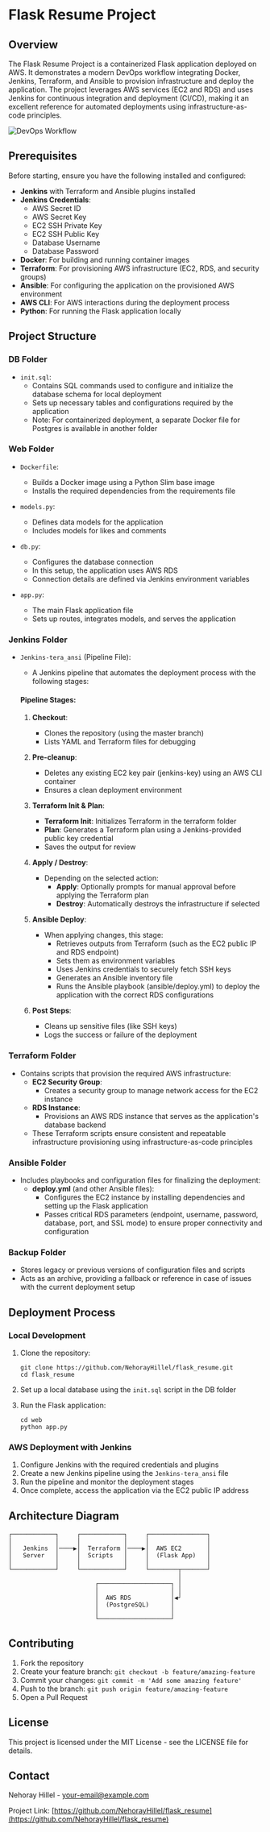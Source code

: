 # Flask Resume Project

## Overview

The Flask Resume Project is a containerized Flask application deployed on AWS. It demonstrates a modern DevOps workflow integrating Docker, Jenkins, Terraform, and Ansible to provision infrastructure and deploy the application. The project leverages AWS services (EC2 and RDS) and uses Jenkins for continuous integration and deployment (CI/CD), making it an excellent reference for automated deployments using infrastructure-as-code principles.

![DevOps Workflow](https://via.placeholder.com/800x400.png?text=DevOps+Workflow+Diagram)

## Prerequisites

Before starting, ensure you have the following installed and configured:

- **Jenkins** with Terraform and Ansible plugins installed
- **Jenkins Credentials**:
  - AWS Secret ID
  - AWS Secret Key
  - EC2 SSH Private Key
  - EC2 SSH Public Key
  - Database Username
  - Database Password
- **Docker**: For building and running container images
- **Terraform**: For provisioning AWS infrastructure (EC2, RDS, and security groups)
- **Ansible**: For configuring the application on the provisioned AWS environment
- **AWS CLI**: For AWS interactions during the deployment process
- **Python**: For running the Flask application locally

## Project Structure

### DB Folder
- `init.sql`: 
  - Contains SQL commands used to configure and initialize the database schema for local deployment
  - Sets up necessary tables and configurations required by the application
  - Note: For containerized deployment, a separate Docker file for Postgres is available in another folder

### Web Folder
- `Dockerfile`:
  - Builds a Docker image using a Python Slim base image
  - Installs the required dependencies from the requirements file
  
- `models.py`:
  - Defines data models for the application
  - Includes models for likes and comments
  
- `db.py`:
  - Configures the database connection
  - In this setup, the application uses AWS RDS
  - Connection details are defined via Jenkins environment variables
  
- `app.py`:
  - The main Flask application file
  - Sets up routes, integrates models, and serves the application

### Jenkins Folder
- `Jenkins-tera_ansi` (Pipeline File):
  - A Jenkins pipeline that automates the deployment process with the following stages:

  #### Pipeline Stages:
  1. **Checkout**:
     - Clones the repository (using the master branch)
     - Lists YAML and Terraform files for debugging

  2. **Pre-cleanup**:
     - Deletes any existing EC2 key pair (jenkins-key) using an AWS CLI container
     - Ensures a clean deployment environment

  3. **Terraform Init & Plan**:
     - **Terraform Init**: Initializes Terraform in the terraform folder
     - **Plan**: Generates a Terraform plan using a Jenkins-provided public key credential
     - Saves the output for review

  4. **Apply / Destroy**:
     - Depending on the selected action:
       - **Apply**: Optionally prompts for manual approval before applying the Terraform plan
       - **Destroy**: Automatically destroys the infrastructure if selected

  5. **Ansible Deploy**:
     - When applying changes, this stage:
       - Retrieves outputs from Terraform (such as the EC2 public IP and RDS endpoint)
       - Sets them as environment variables
       - Uses Jenkins credentials to securely fetch SSH keys
       - Generates an Ansible inventory file
       - Runs the Ansible playbook (ansible/deploy.yml) to deploy the application with the correct RDS configurations

  6. **Post Steps**:
     - Cleans up sensitive files (like SSH keys)
     - Logs the success or failure of the deployment

### Terraform Folder
- Contains scripts that provision the required AWS infrastructure:
  - **EC2 Security Group**:
    - Creates a security group to manage network access for the EC2 instance
  - **RDS Instance**:
    - Provisions an AWS RDS instance that serves as the application's database backend
  - These Terraform scripts ensure consistent and repeatable infrastructure provisioning using infrastructure-as-code principles

### Ansible Folder
- Includes playbooks and configuration files for finalizing the deployment:
  - **deploy.yml** (and other Ansible files):
    - Configures the EC2 instance by installing dependencies and setting up the Flask application
    - Passes critical RDS parameters (endpoint, username, password, database, port, and SSL mode) to ensure proper connectivity and configuration

### Backup Folder
- Stores legacy or previous versions of configuration files and scripts
- Acts as an archive, providing a fallback or reference in case of issues with the current deployment setup

## Deployment Process

### Local Development
1. Clone the repository:
   ```
   git clone https://github.com/NehorayHillel/flask_resume.git
   cd flask_resume
   ```

2. Set up a local database using the `init.sql` script in the DB folder

3. Run the Flask application:
   ```
   cd web
   python app.py
   ```

### AWS Deployment with Jenkins
1. Configure Jenkins with the required credentials and plugins
2. Create a new Jenkins pipeline using the `Jenkins-tera_ansi` file
3. Run the pipeline and monitor the deployment stages
4. Once complete, access the application via the EC2 public IP address

## Architecture Diagram

```
┌────────────┐     ┌────────────┐     ┌────────────────┐
│            │     │            │     │                │
│   Jenkins  │────▶│  Terraform │────▶│  AWS EC2       │
│   Server   │     │  Scripts   │     │  (Flask App)   │
│            │     │            │     │                │
└────────────┘     └────────────┘     └────────┬───────┘
                                               │
                        ┌────────────────────┐ │
                        │                    │ │
                        │  AWS RDS           │◀┘
                        │  (PostgreSQL)      │
                        │                    │
                        └────────────────────┘
```

## Contributing

1. Fork the repository
2. Create your feature branch: `git checkout -b feature/amazing-feature`
3. Commit your changes: `git commit -m 'Add some amazing feature'`
4. Push to the branch: `git push origin feature/amazing-feature`
5. Open a Pull Request

## License

This project is licensed under the MIT License - see the LICENSE file for details.

## Contact

Nehoray Hillel - [your-email@example.com](mailto:your-email@example.com)

Project Link: [https://github.com/NehorayHillel/flask_resume](https://github.com/NehorayHillel/flask_resume)

